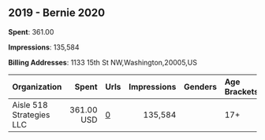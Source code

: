## 2019 - Bernie 2020 
**Spent**: 361.00

**Impressions**: 135,584

**Billing Addresses**: 1133 15th St NW,Washington,20005,US

|Organization|Spent|Urls|Impressions|Genders|Age Brackets|Country Codes|
|:---|---:|:---|---:|:---|:---|:---|
|Aisle 518 Strategies LLC|361.00 USD|[0](https://www.snap.com/political-ads/asset/3e840a136bef562ed7a62193206ef2932c2daf10e0c33ac4dd1bdf55bd5000a9?mediaType=png)|135,584||17+|united states|
